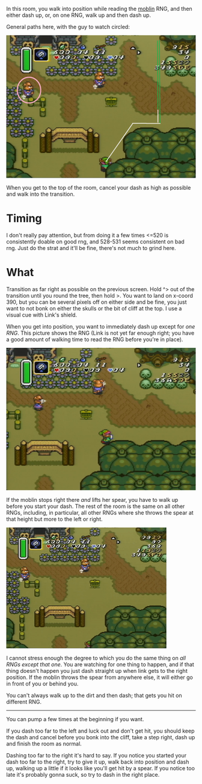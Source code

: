 In this room, you walk into position while reading the [moblin](../../enemies/moblin.md) RNG, and then either dash up, or, on one RNG, walk up and then dash up.

General paths here, with the guy to watch circled:

![dash_to_skull_woods_start](dash_to_skull_woods_start.png)

When you get to the top of the room, cancel your dash as high as possible and walk into the transition.

# Timing

I don't really pay attention, but from doing it a few times <=520 is consistently doable on good rng, and 528-531 seems consistent on bad rng. Just do the strat and it'll be fine, there's not much to grind here.

# What

Transition as far right as possible on the previous screen. Hold ^> out of the transition until you round the tree, then hold >. You want to land on x-coord 390, but you can be several pixels off on either side and be fine, you just want to not bonk on either the skulls or the bit of cliff at the top. I use a visual cue with Link's shield.

When you get into position, you want to immediately dash up except for _one RNG_. This picture shows the RNG (Link is not yet far enough right; you have a good amount of walking time to read the RNG before you're in place).

![dash_to_skull_woods_bad](dash_to_skull_woods_bad.png)

If the moblin stops right there *and* lifts her spear, you have to walk up before you start your dash. The rest of the room is the same on all other RNGs, including, in particular, all other RNGs where she throws the spear at that height but more to the left or right.

![dash_to_skull_woods_bad_gif](dash_to_skull_woods_bad.gif)

I cannot stress enough the degree to which you do the same thing on _all RNGs except that one_. You are watching for one thing to happen, and if that thing doesn't happen you just dash straight up when link gets to the right position. If the moblin throws the spear from anywhere else, it will either go in front of you or behind you.

You can't always walk up to the dirt and then dash; that gets you hit on different RNG.

----

You can pump a few times at the beginning if you want.

If you dash too far to the left and luck out and don't get hit, you should keep the dash and cancel before you bonk into the cliff, take a step right, dash up and finish the room as normal.

Dashing too far to the right it's hard to say. If you notice you started your dash too far to the right, try to give it up, walk back into position and dash up, walking up a little if it looks like you'll get hit by a spear. If you notice too late it's probably gonna suck, so try to dash in the right place.
